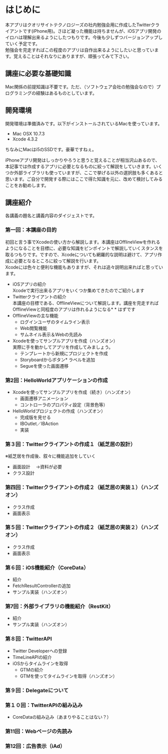 はじめに
================
本アプリはクオリサイトテクノロジーズの社内勉強会用に作成したTwitterクライアントです(iPhone用)。さほど凝った機能は持ちませんが、iOSアプリ開発のイロハは理解出来るようにしたつもりです。今後も少しずつバージョンアップしていく予定です。   
勉強会を完走すればこの程度のアプリは自作出来るようにしたいと思っています。覚えることはそれなりにありますが、頑張ってみて下さい。

講座に必要な基礎知識
----------------
Mac関係の前提知識は不要です。ただ、（ソフトウェア会社の勉強会なので）プログラミングの経験はあるものとしています。

開発環境
----------------
開発環境は準備済みです。以下がインストールされているMacを使っています。
  * Mac OSX 10.7.3
  * Xcode 4.3.2

ちなみにMacはi5のSSDです。豪華ですねぇ。  

iPhoneアプリ開発はしっかりやろうと思うと覚えることが相当沢山あるので、本記事では作成するアプリに必要となるものに絞って解説をしていきます。いくつか外部ライブラリも使っていますが、ここで挙げる以外の選択肢も多くあると思います。ご自分で開発する際にはここで得た知識を元に、改めて検討してみることをお勧めします。  

講座紹介
----------------
各講義の題名と講義内容のダイジェストです。

### 第一回：本講座の目的
初回と言う事でXcodeの使い方から解説します。本講座はOfflineViewを作れるようになることを目標に、必要な知識をピンポイントで解説していくスタンスを取るつもりです。ですので、Xcodeについても網羅的な説明は避けて、アプリ作成に必要となるところに絞って解説を行います。  
Xcodeには色々と便利な機能もありますが、それは追々説明出来ればと思っています。

* iOSアプリの紹介  
  Xcodeで実行出来るアプリをいくつか集めてきたのでご紹介します
* Twitterクライアントの紹介  
  本講座の目標である、OfflineViewについて解説します。講座を完走すればOfflineViewと同程度のアプリは作れるようになる* * はずです
* OfflineViewの主な機能
  * ログインユーザのタイムライン表示
  * Web閲覧機能
  * サムネイル表示＆Webの先読み
* Xcodeを使ってサンプルアプリを作成（ハンズオン）  
  実際に手を動かしてアプリを作成してみましょう。
  * テンプレートから新規にプロジェクトを作成
  * Storyboardからボタン* ラベルを追加
  * Segueを使った画面遷移



### 第2回：HelloWorldアプリケーションの作成
* Xcodeを使ってサンプルアプリを作成（続き）（ハンズオン）
  * 画面遷移アニメーション
  * コントローラのプロパティ設定（背景色等）
* HelloWorldプロジェクトの作成（ハンズオン）
  * 完成版を見せる
  * IBOutlet／IBAction
  * 実装

### 第３回：Twitterクライアントの作成１（紙芝居の設計）
※紙芝居を作成後、叙々に機能追加をしていく
* 画面設計
　→資料が必要
* クラス設計

### 第四回：Twitterクライアントの作成２（紙芝居の実装１）（ハンズオン）
* クラス作成
* 画面表示

### 第５回：Twitterクライアントの作成２（紙芝居の実装２）（ハンズオン）
* クラス作成
* 画面表示

### 第６回：iOS機能紹介（CoreData）
* 紹介
* FetchResultControllerの追加
* サンプル実装（ハンズオン）

### 第7回：外部ライブラリの機能紹介（RestKit）
* 紹介
* サンプル実装（ハンズオン）

### 第８回：TwitterAPI
* Twitter Developerへの登録
* TimeLineAPIの紹介
* iOSからタイムラインを取得
  * GTMの紹介
  * GTMを使ってタイムラインを取得（ハンズオン）

### 第９回：Delegateについて

### 第１０回：TwitterAPIの組み込み
* CoreDataの組み込み（あまりやることはない？）

### 第11回：Webページの先読み

### 第12回：広告表示（iAd）
